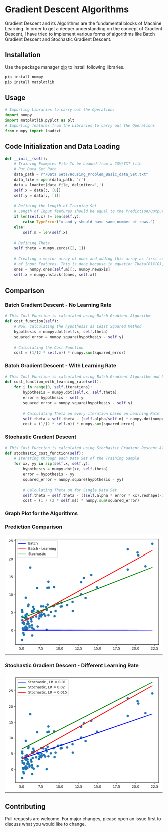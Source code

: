 # Gradient Descent Algorithms

Gradient Descent and its Algorithms are the fundamental blocks of Machine Learning.
In order to get a deeper understanding on the concept of Gradient Descent, I have tried to implement
various forms of algorithms like Batch Gradient Descent and Stochastic Gradient Descent. 

## Installation

Use the package manager [pip](https://pip.pypa.io/en/stable/) to install following libraries.

```bash
pip install numpy
pip install matplotlib
```

## Usage

```python
# Importing Libraries to carry out the Operations
import numpy
import matplotlib.pyplot as plt
# Importing features from the Libraries to carry out the Operations
from numpy import loadtxt
```

## Code Initialization and Data Loading

```python
def __init__(self):
    # Training Examples File To be Loaded from a CSV/TXT file
    # Put Data Set Path
    data_path = r"/Data Sets/Housing_Problem_Basic_data_Set.txt"
    data_file = open(data_path, 'r')
    data = loadtxt(data_file, delimiter=',')
    self.x = data[:, [0]]
    self.y = data[:, [1]]

    # Defining the length of Training Set
    # Length of Input features should be equal to the Prediction/Output Data, else Raise Error
    if len(self.x) != len(self.y):
        raise TypeError("x and y should have same number of rows.")
    else:
        self.m = len(self.x)

    # Defining Theta
    self.theta = numpy.zeros([2, 1])

    # Creating a vector array of ones and adding this array as first column
    # of Input Features. This is done because in equation Theta(0)X(0), X(0) = 1
    ones = numpy.ones(self.m)[:, numpy.newaxis]
    self.x = numpy.hstack((ones, self.x))
```

## Comparison
### Batch Gradient Descent - No Learning Rate

```python
# This Cost Function is calculated using Batch Gradient Algorithm
def cost_function(self):
    # Now, calculating the hypothesis as Least Squared Method
    hypothesis = numpy.dot(self.x, self.theta)
    squared_error = numpy.square(hypothesis - self.y)

    # Calculating the Cost Function
    cost = (1/(2 * self.m)) * numpy.sum(squared_error)
``` 
### Batch Gradient Descent - With Learning Rate

```python
# This Cost Function is calculated using Batch Gradient Algorithm and Learning rate
def cost_function_with_learning_rate(self):
    for i in range(0, self.iterations):
        hypothesis = numpy.dot(self.x, self.theta)
        error = hypothesis - self.y
        squared_error = numpy.square(hypothesis - self.y)

        # Calculating Theta on every iteration based on Learning Rate
        self.theta = self.theta - (self.alpha/self.m) * numpy.dot(numpy.transpose(self.x), error)
        cost = (1/(2 * self.m)) * numpy.sum(squared_error)
```
### Stochastic Gradient Descent

```python
# This Cost Function is calculated using Stochastic Gradient Descent Algorithm and Learning rate
def stochastic_cost_function(self):
    # Iterating through each Data Set of the Training Sample
    for xx, yy in zip(self.x, self.y):
        hypothesis = numpy.dot(xx, self.theta)
        error = hypothesis - yy
        squared_error = numpy.square(hypothesis - yy)

        # Calculating Theta on for Single Data Set
        self.theta = self.theta - ((self.alpha * error * xx).reshape(-1,1))
        cost = (1 / (2 * self.m)) * numpy.sum(squared_error)
``` 
### Graph Plot for the Algorithms
### Prediction Comparison
![Prediction Comparison](https://github.com/NavneetSinghArora/Machine_Learning/blob/master/images/Gradient%20Descent%20Comparison.png)
### Stochastic Gradient Descent - Different Learning Rate
![Stochastic Gradient Descent - Different Learning Rate](https://github.com/NavneetSinghArora/Machine_Learning/blob/master/images/Stochastic%20Gradient%20Descent%20with%20Different%20Learning%20Rate.png)
## Contributing
Pull requests are welcome. For major changes, please open an issue first to discuss what you would like to change.